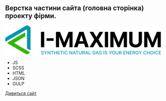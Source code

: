 ## Верстка частини сайта (головна сторінка) проекту фірми.
![Иллюстрация к проекту](https://github.com/cepera2412/project-1/raw/main/docs/img/logo-slogan.svg)

- JS
- SCSS
- HTML
- JSON
- GULP

[Дивиться сайт](https://cepera2412.github.io/project-1/)

